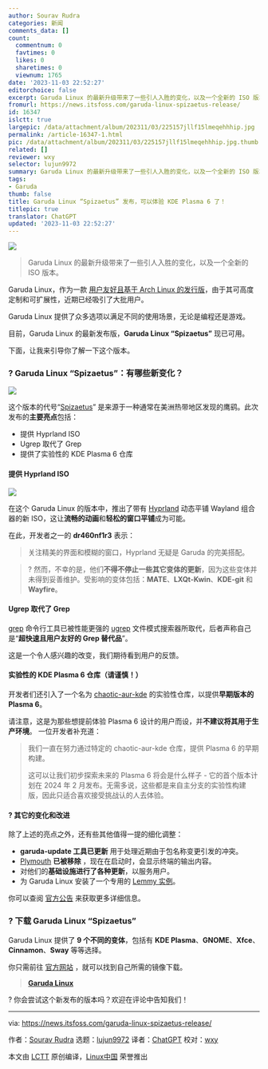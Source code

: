 ```yaml
---
author: Sourav Rudra
categories: 新闻
comments_data: []
count:
  commentnum: 0
  favtimes: 0
  likes: 0
  sharetimes: 0
  viewnum: 1765
date: '2023-11-03 22:52:27'
editorchoice: false
excerpt: Garuda Linux 的最新升级带来了一些引人入胜的变化，以及一个全新的 ISO 版本。
fromurl: https://news.itsfoss.com/garuda-linux-spizaetus-release/
id: 16347
islctt: true
largepic: /data/attachment/album/202311/03/225157jllf15lmeqehhhip.jpg
permalink: /article-16347-1.html
pic: /data/attachment/album/202311/03/225157jllf15lmeqehhhip.jpg.thumb.jpg
related: []
reviewer: wxy
selector: lujun9972
summary: Garuda Linux 的最新升级带来了一些引人入胜的变化，以及一个全新的 ISO 版本。
tags:
- Garuda
thumb: false
title: Garuda Linux “Spizaetus” 发布，可以体验 KDE Plasma 6 了！
titlepic: true
translator: ChatGPT
updated: '2023-11-03 22:52:27'
---
```


![](/data/attachment/album/202311/03/225157jllf15lmeqehhhip.jpg)



> 
> Garuda Linux 的最新升级带来了一些引人入胜的变化，以及一个全新的 ISO 版本。
> 
> 
> 


Garuda Linux，作为一款 [用户友好且基于 Arch Linux 的发行版](https://itsfoss.com/arch-based-linux-distros/)，由于其可高度定制和可扩展性，近期已经吸引了大批用户。


Garuda Linux 提供了众多选项以满足不同的使用场景，无论是编程还是游戏。


目前，Garuda Linux 的最新发布版，**Garuda Linux “Spizaetus”** 现已可用。


下面，让我来引导你了解一下这个版本。


### ? Garuda Linux “Spizaetus”：有哪些新变化？


![](/data/attachment/album/202311/03/225227sxdwrp5rrdzale00.png)


这个版本的代号“[Spizaetus](https://en.wikipedia.org/wiki/Spizaetus)” 是来源于一种通常在美洲热带地区发现的鹰鹞。此次发布的**主要亮点**包括：


* 提供 Hyprland ISO
* Ugrep 取代了 Grep
* 提供了实验性的 KDE Plasma 6 仓库


#### 提供 Hyprland ISO


![](/data/attachment/album/202311/03/225228yljls041s4ss1smm.png)


在这个 Garuda Linux 的版本中，推出了带有 [Hyprland](https://hyprland.org/) 动态平铺 Wayland 组合器的新 ISO，这让**流畅的动画**和**轻松的窗口平铺**成为可能。


在此，开发者之一的 **dr460nf1r3** 表示：



> 
> 关注精美的界面和模糊的窗口，Hyprland 无疑是 Garuda 的完美搭配。
> 
> 
> 



> 
> ? 然而，不幸的是，他们**不得不停止一些其它变体的更新**，因为这些变体并未得到妥善维护。受影响的变体包括：**MATE**、**LXQt-Kwin**、**KDE-git** 和 **Wayfire**。
> 
> 
> 


#### Ugrep 取代了 Grep


[grep](https://en.wikipedia.org/wiki/Grep) 命令行工具已被性能更强的 [ugrep](https://ugrep.com/) 文件模式搜索器所取代，后者声称自己是“**超快速且用户友好的 Grep 替代品**”。


这是一个令人感兴趣的改变，我们期待看到用户的反馈。


#### 实验性的 KDE Plasma 6 仓库（请谨慎！）


开发者们还引入了一个名为 [chaotic-aur-kde](https://forum.garudalinux.org/t/kde-6-repository-testing/31442) 的实验性仓库，以提供**早期版本的 Plasma 6**。


请注意，这是为那些想提前体验 Plasma 6 设计的用户而设，并**不建议将其用于生产环境**。 一位开发者补充道：



> 
> 我们一直在努力通过特定的 chaotic-aur-kde 仓库，提供 Plasma 6 的早期构建。
> 
> 
> 这可以让我们初步探索未来的 Plasma 6 将会是什么样子 - 它的首个版本计划在 2024 年 2 月发布。无需多说，这些都是来自主分支的实验性构建版，因此只适合喜欢接受挑战认的人去体验。
> 
> 
> 


#### ?️ 其它的变化和改进


除了上述的亮点之外，还有些其他值得一提的细化调整：


* **garuda-update 工具已更新** 用于处理近期由于包名称变更引发的冲突。
* [Plymouth](https://wiki.archlinux.org/title/plymouth) **已被移除** ，现在在启动时，会显示终端的输出内容。
* 对他们的**基础设施进行了各种更新**，以服务用户。
* 为 Garuda Linux 安装了一个专用的 [Lemmy 实例](https://lemmy.garudalinux.org/)。


你可以查阅 [官方公告](https://forum.garudalinux.org/t/garuda-linux-spizaetus-231029/31843) 来获取更多详细信息。


### ? 下载 Garuda Linux “Spizaetus”


Garuda Linux 提供了 **9 个不同的变体**，包括有 **KDE Plasma**、**GNOME**、**Xfce**、**Cinnamon**、**Sway** 等等选择。


你只需前往 [官方网站](https://garudalinux.org/downloads) ，就可以找到自己所需的镜像下载。



> 
> **[Garuda Linux](https://garudalinux.org/downloads)**
> 
> 
> 


? 你会尝试这个新发布的版本吗？欢迎在评论中告知我们！




---


via: <https://news.itsfoss.com/garuda-linux-spizaetus-release/>


作者：[Sourav Rudra](https://news.itsfoss.com/author/sourav/) 选题：[lujun9972](https://github.com/lujun9972) 译者：[ChatGPT](https://linux.cn/lctt/ChatGPT) 校对：[wxy](https://github.com/wxy)


本文由 [LCTT](https://github.com/LCTT/TranslateProject) 原创编译，[Linux中国](https://linux.cn/) 荣誉推出